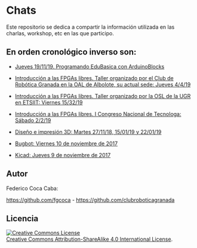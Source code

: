 # Chats

Este repositorio se dedica a compartir la información utilizada en las charlas, workshop, etc en las que participo.

## En orden cronológico inverso son:

* [Jueves 19/11/19. Programando EduBasica con ArduinoBlocks](https://github.com/fgcoca/Chats/tree/master/21-11-19-Arduinoblocks)

* [Introducción a las FPGAs libres. Taller organizado por el Club de Robótica Granada en la OAL de Albolote, su actual sede: Jueves 4/4/19](https://github.com/fgcoca/Chats/tree/master/4-4-19-Club-robotica-granada)

* [Introducción a las FPGAs libres. Taller organizado por la OSL de la UGR en ETSIIT: Viernes 15/32/19](https://github.com/fgcoca/Chats/tree/master/15-3-19-ETSIIT)

* [Introducción a las FPGAs libres. I Congreso Nacional de Tecnologa: Sábado 2/2/19](https://github.com/fgcoca/Chats/tree/master/9-2-19-Ponencia-FPGAs-Congreso-Tecnologia-Malaga)

* [Diseño e impresión 3D: Martes 27/11/18, 15/01/19 y 22/01/19](https://github.com/fgcoca/Chats/tree/master/27-11-18-Materiales-Taller-3D)

* [Bugbot: Viernes 10 de noviembre de 2017](https://github.com/fgcoca/Chats/tree/master/10-11-17-Fr-Bugbot "Viernes 10 de noviembre de 2017 en el CEIP Sierra Nevada")
 
* [Kicad: Jueves 9 de noviembre de 2017](https://github.com/fgcoca/Chats/tree/master/9-11-17-Th-Kicad "Kicad: Jueves 9 de noviembre de 2017 en el aula 001 del IES Virgen de las Nieves")

## **Autor**

Federico Coca Caba:

https://github.com/fgcoca  - https://github.com/clubroboticagranada


## **Licencia**
<a rel="license" href="http://creativecommons.org/licenses/by-sa/4.0/"><img alt="Creative Commons License" style="border-width:0" src="https://i.creativecommons.org/l/by-sa/4.0/88x31.png" /></a><br /> <a rel="license" href="http://creativecommons.org/licenses/by-sa/4.0/">Creative Commons Attribution-ShareAlike 4.0 International License</a>.




